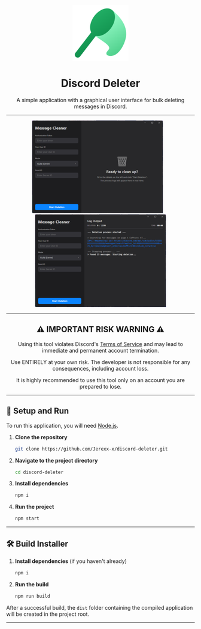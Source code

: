 <p align="center">
  <img src="https://github.com/Jerexx-x/discord-deleter/blob/main/images/icon.png?raw=true" alt="logo" width="150">
</p>

<h1 align="center">Discord Deleter</h1>

<p align="center">
  A simple application with a graphical user interface for bulk deleting messages in Discord.
</p>

---

<p align="center">
  <img src="https://github.com/Jerexx-x/discord-deleter/blob/main/images/1.png?raw=true" alt="screenshot-1" width="350">
  &nbsp;&nbsp;&nbsp;
  <img src="https://github.com/Jerexx-x/discord-deleter/blob/main/images/2.png?raw=true" alt="screenshot-2" width="350">
</p>

---

<h2 align="center">⚠️ IMPORTANT RISK WARNING ⚠️</h2>

<p align="center">
  Using this tool violates Discord's <a href="https://discord.com/terms">Terms of Service</a> and may lead to immediate and permanent account termination.
</p>
<p align="center">
  Use ENTIRELY at your own risk. The developer is not responsible for any consequences, including account loss.
</p>
<p align="center">
  It is highly recommended to use this tool only on an account you are prepared to lose.
</p>

---

## 🚀 Setup and Run

To run this application, you will need [Node.js](https://nodejs.org/).

1.  **Clone the repository**
    ```sh
    git clone https://github.com/Jerexx-x/discord-deleter.git
    ```

2.  **Navigate to the project directory**
    ```sh
    cd discord-deleter
    ```

3.  **Install dependencies**
    ```sh
    npm i
    ```

4.  **Run the project**
    ```sh
    npm start
    ```

---

## 🛠️ Build Installer

1.  **Install dependencies** (if you haven't already)
    ```sh
    npm i
    ```

2.  **Run the build**
    ```sh
    npm run build
    ```

After a successful build, the `dist` folder containing the compiled application will be created in the project root.

---
